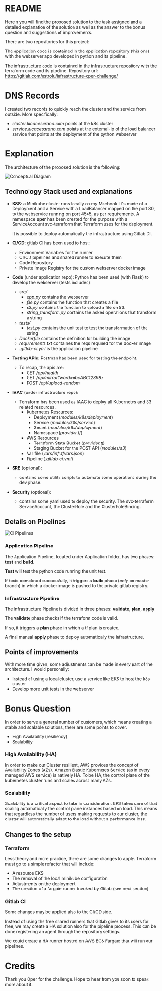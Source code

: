 # README

Herein you will find the proposed solution to the task assigned and a detailed explanation of the solution as well as the
answer to the bonus question and suggestions of improvements.

There are two repositories for this project:

The application code is contained in the application repository (this one) with the webserver app developed in python and its pipeline.

The infrastructure code is contained in the infrastructure repository with the terraform code and its pipeline. Repository url: https://gitlab.com/astrolu/infrastructure-oper-challenge/


# DNS Records

I created two records to quickly reach the cluster and the service from outside.
More specifically:

- *cluster.lucacesarano.com* points at the k8s cluster
- *service.lucacesarano.com* points at the external-ip of the load balancer service that points at the deployment of the python webserver

# Explanation

The architecture of the proposed solution is the following:

![Conceptual Diagram](docs/architecture-High_Level_Architecture.drawio.png)

## Technology Stack used and explanations

- **K8S**: a Minikube cluster runs locally on my Macbook. It's made of a Deployment and a Service with a LoadBalancer mapped
  on the port 80, to the webservice running on port 4545, as per requirements. A namespace **oper** has been created for the purpose with a ServiceAccount svc-terraform that Terraform uses for the deployment.
  
  It is possible to deploy automatically the infrastructure using Gitlab CI.


- **CI/CD**: gitlab CI has been used to host:
    - Environment Variables for the runner
    - CI/CD pipelines and shared runner to execute them
    - Code Repository
    - Private Image Registry for the custom webserver docker image


- **Code** (under application repo): Python has been used (with Flask) to develop the webserver (tests included)
    - _src/_
        - _app.py_ contains the webserver
        - _file.py_ contains the function that creates a file
        - _s3.py_ contains the function to upload a file on S3.
        - _string_transform.py_ contains the asked operations that transform a string
    - _tests/_
        - _test.py_ contains the unit test to test the transformation of the string
    - _Dockerfile_ contains the definition for building the image
    - _requirements.txt_ containes the reqs required for the docker image
    - _.gitlab-ci.yml_ is the application pipeline


- **Testing APIs**: Postman has been used for testing the endpoint.
    - To recap, the apis are:
        - GET _/api/health_
        - GET _/api/mirror?word=abcABC123987_
        - POST _/api/upload-random_


- **IAAC** (under infrastructure repo):
    - Terraform has been used as IAAC to deploy all Kubernetes and S3 related resources.
        - Kubernetes Resources:
            - Deployment (_modules/k8s/deployment_)
            - Service (_modules/k8s/service_)
            - Secret (_modules/k8s/deployment_)
            - Namespace (_provider.tf_)
        - AWS Resources
            - Terraform State Bucket (_provider.tf_)
            - Staging Bucket for the POST API (_modules/s3_)
        - Var file (_vars/infr.tfvars.json_)
        - Pipeline (_.gitlab-ci.yml_)


- **SRE** (optional):
    - contains some utility scripts to automate some operations during the dev phase.

- **Security** (optional):
    - contains some yaml used to deploy the security. The svc-terraform ServiceAccount, the ClusterRole and the ClusterRoleBinding.

## Details on Pipelines

![CI Pipelines](docs/architecture-CI_Pipelines.drawio.png)

### Application Pipeline

The Application Pipeline, located under Application folder, has two phases: **test** and **build**.

**Test** will test the python code running the unit test.

If tests completed successfully, it triggers a **build** phase (_only_ on master branch) in which a docker image is
pushed to the private gitlab registry.

### Infrastructure Pipeline

The Infrastructure Pipeline is divided in three phases: **validate**, **plan**, **apply**

The **validate** phase checks if the terraform code is valid.

If so, it triggers a **plan** phase in which a tf plan is created.

A final manual **apply** phase to deploy automatically the infrastructure.

## Points of improvements

With more time given, some adjustments can be made in every part of the architecture. I would personally:

- Instead of using a local cluster, use a service like EKS to host the k8s cluster
- Develop more unit tests in the webserver

# Bonus Question

In order to serve a general number of customers, which means creating a stable and scalable solutions, there are some
points to cover.

- High Availability (resiliency)
- Scalability

### High Availability (HA)

In order to make our Cluster resilient, AWS provides the concept of Availability Zones (AZs). Amazon Elastic
Kubernetes Service (as in every managed AWS service)
is natively HA. To be HA, the control plane of the kubernetes cluster runs and scales across many AZs.

### Scalability

Scalability is a critical aspect to take in consideration. EKS takes care of that scaling automatically the control
plane instances based on load. This means that regardless the number of users making requests to our cluster, the
cluster will automatically adapt to the load without a performance loss.

## Changes to the setup

### Terraform

Less theory and more practice, there are some changes to apply. Terraform must go to a simple refactor that will
include:

- A resource EKS
- The removal of the local minikube configuration
- Adjustments on the deployment
- The creation of a fargate runner invoked by Gitlab (see next section)

### Gitlab CI

Some changes may be applied also to the CI/CD side.

Instead of using the free shared runners that Gitlab gives to its users for free, we may create a HA solution also for
the pipeline process. This can be done registering an agent through the repository settings.

We could create a HA runner hosted on AWS ECS Fargate that will run our pipelines.

# Credits

Thank you Oper for the challenge. Hope to hear from you soon to speak more about it.